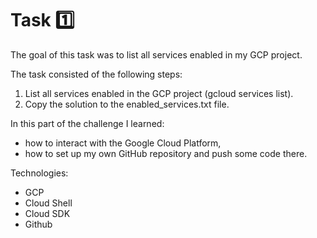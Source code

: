 # Task 1️⃣  

The goal of this task was to list all services enabled in my GCP project.

The task consisted of the following steps:
1. List all services enabled in the GCP project (gcloud services list).
2. Copy the solution to the enabled_services.txt file.

In this part of the challenge I learned:
- how to interact with the Google Cloud Platform,
- how to set up my own GitHub repository and push some code there.

Technologies:
- GCP
- Cloud Shell
- Cloud SDK
- Github